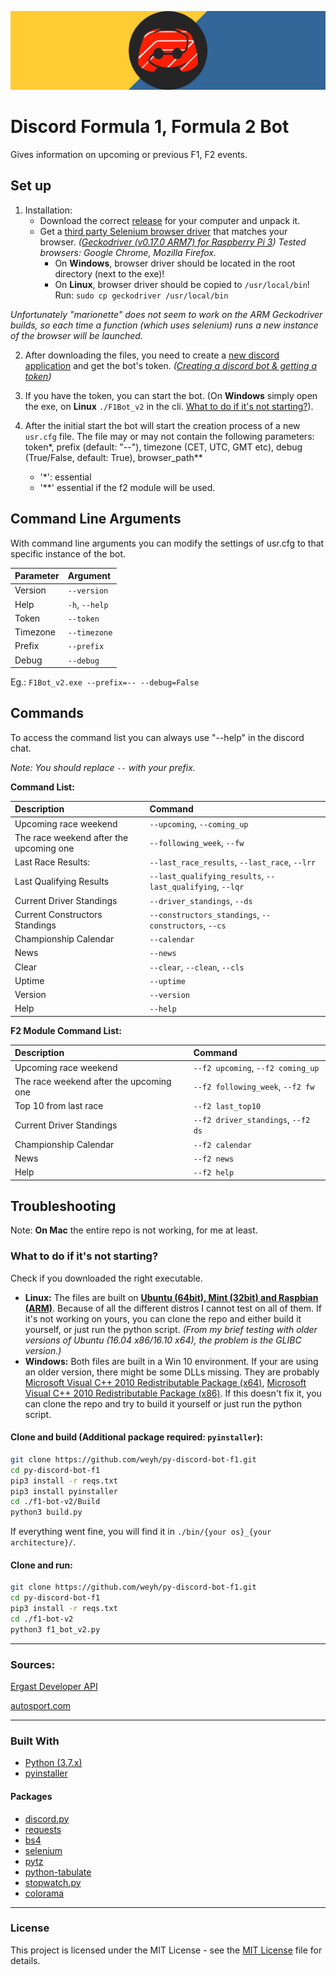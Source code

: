 ﻿
![bot logo](img/logo.png)

# Discord Formula 1, Formula 2 Bot

Gives information on upcoming or previous F1, F2 events. 

## Set up

1. Installation:
	- Download the correct [release](/releases/latest) for your computer and unpack it.
	- Get a [third party Selenium browser driver](https://www.seleniumhq.org/download/) that matches your browser. *([Geckodriver (v0.17.0 ARM7) for Raspberry Pi 3](https://www.github.com/mozilla/geckodriver/releases/download/v0.17.0/geckodriver-v0.17.0-arm7hf.tar.gz)) Tested browsers: Google Chrome, Mozilla Firefox.*
		 - On **Windows**, browser driver should be located in the root directory (next to the exe)!
		 - On **Linux**, browser driver should be copied to `/usr/local/bin`!
Run: `sudo cp geckodriver /usr/local/bin`

*Unfortunately "marionette" does not seem to work on the ARM Geckodriver builds, so each time a function (which uses selenium) runs a new instance of the browser will be launched.*

2. After downloading the files, you need to create a [new discord application](https://discordapp.com/developers/applications/) and get the bot's token. *([Creating a discord bot & getting a token](https://github.com/reactiflux/discord-irc/wiki/Creating-a-discord-bot-&-getting-a-token))*

3. If you have the token, you can start the bot. (On **Windows** simply open the exe, on **Linux** `./F1Bot_v2` in the cli. [What to do if it's not starting?](#what-to-do-if-its-not-starting)). 

4. After the initial start the bot will start the creation process of a new `usr.cfg` file.
The file may or may not contain the following parameters: token\*, prefix (default: "--"), timezone (CET, UTC, GMT etc), debug (True/False, default: True), browser_path\*\*
	- '\*': essential
	- '\*\*' essential if the f2 module will be used.


## Command Line Arguments

With command line arguments you can modify the settings of usr.cfg to that specific instance of the bot.

| Parameter | Argument |
| :--- | :--- |
| Version | `--version` |
| Help | `-h`, `--help` |
| Token | `--token` |
| Timezone | `--timezone` |
| Prefix | `--prefix` |
| Debug | `--debug` |

Eg.: `F1Bot_v2.exe --prefix=-- --debug=False`

## Commands

To access the command list you can always use "--help" in the discord chat.

*Note: You should replace `--` with your prefix.*

**Command List:**

| Description | Command |
| :--- | :--- |
| Upcoming race weekend | `--upcoming`, `--coming_up` |
| The race weekend after the upcoming one | `--following_week`, `--fw` |
| Last Race Results: | `--last_race_results`, `--last_race`, `--lrr` |
| Last Qualifying Results | `--last_qualifying_results`, `--last_qualifying`, `--lqr` |
| Current Driver Standings | `--driver_standings`, `--ds` |
| Current Constructors Standings | `--constructors_standings`, `--constructors`, `--cs` |
| Championship Calendar | `--calendar` |
| News | `--news` |
| Clear | `--clear`, `--clean`, `--cls` |
| Uptime | `--uptime` |
| Version | `--version` |
| Help | `--help` |

**F2 Module Command List:**

| Description | Command |
| :--- | :--- |
| Upcoming race weekend | `--f2 upcoming`, `--f2 coming_up` |
| The race weekend after the upcoming one | `--f2 following_week`, `--f2 fw` |
| Top 10 from last race | `--f2 last_top10` |
| Current Driver Standings | `--f2 driver_standings`, `--f2 ds` |
| Championship Calendar | `--f2 calendar` |
| News | `--f2 news` |
| Help | `--f2 help` |

## Troubleshooting

Note: **On Mac** the entire repo is not working, for me at least.

### What to do if it's not starting?

Check if you downloaded the right executable.

- **Linux:** The files are built on **[Ubuntu (64bit), Mint (32bit) and Raspbian (ARM)](img/linux.png)**. Because of all the different distros I cannot test on all of them. If it's not working on yours, you can clone the repo and either build it yourself, or just run the python script. *(From my brief testing with older versions of Ubuntu (16.04 x86/16.10 x64), the problem is the GLIBC version.)*
- **Windows:** Both files are built in a Win 10  environment. If your are using an older version, there might be some DLLs missing. They are probably [Microsoft Visual C++ 2010 Redistributable Package (x64)](https://www.microsoft.com/en-us/download/details.aspx?id=14632), [Microsoft Visual C++ 2010 Redistributable Package (x86)](https://www.microsoft.com/en-us/download/details.aspx?id=5555). If this doesn't fix it, you can clone the repo and try to build it yourself or just run the python script.

#### Clone and build (Additional package required: `pyinstaller`):
```bash
git clone https://github.com/weyh/py-discord-bot-f1.git
cd py-discord-bot-f1
pip3 install -r reqs.txt
pip3 install pyinstaller
cd ./f1-bot-v2/Build
python3 build.py
```
If everything went fine, you will find it in `./bin/{your os}_{your architecture}/`.

#### Clone and run:
```bash
git clone https://github.com/weyh/py-discord-bot-f1.git
cd py-discord-bot-f1
pip3 install -r reqs.txt
cd ./f1-bot-v2
python3 f1_bot_v2.py
```

---

### Sources:

[Ergast Developer API](http://ergast.com/mrd/)

[autosport.com](https://www.autosport.com/f1)

---

### Built With

- [Python (3.7.x)](https://www.python.org)
- [pyinstaller](https://www.pyinstaller.org)

#### Packages

* [discord.py](https://github.com/Rapptz/discord.py)
* [requests](https://pypi.org/project/requests/)
* [bs4](https://www.crummy.com/software/BeautifulSoup/bs4/doc/)
* [selenium](https://www.seleniumhq.org)
* [pytz](https://pypi.org/project/pytz/)
* [python-tabulate](https://github.com/gregbanks/python-tabulate)
* [stopwatch.py](https://pypi.org/project/stopwatch.py/)
* [colorama](https://github.com/tartley/colorama)

---

### License
This project is licensed under the MIT License - see the [MIT License](LICENSE) file for details.